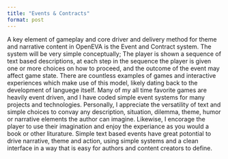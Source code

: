 ```yaml
---
title: "Events & Contracts"
format: post
---
```

A key element of gameplay and core driver and delivery method for theme and narrative content in OpenEVA is the Event and Contract system. The system will be very simple conceptually; The player is shown a sequence of text based descriptions, at each step in the sequence the player is given one or more choices on how to proceed, and the outcome of the event may affect game state. There are countless examples of games and interactive experiences which make use of this model, likely dating back to the development of languege itself. Many of my all time favorite games are heavily event driven, and I have coded simple event systems for many projects and technologies. Personally, I appreciate the versatility of text and simple choices to convay any description, situation, dilemma, theme, humor or narrative elements the author can imagine. Likewise, I encorage the player to use their imagination and enjoy the experiance as you would a book or other liturature. Simple text based events have great potontial to drive narrative, theme and action, using simple systems and a clean interface in a way that is easy for authors and content creators to define.